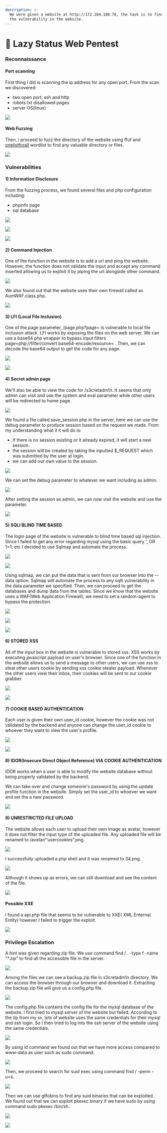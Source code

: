```yaml
---
description: >-
  We were given a website at http://172.104.180.76, the task is to find out all
  the vulnerability in the website.
---
```


# 🐣 Lazy Status Web Pentest

### **Reconnaissance**

#### **Port scanning**

First thing I did is scanning the ip address for any open port. From the scan we discovered:

* two open port, ssh and http
* robots.txt disallowed pages
* server OS(linux)

![](<.gitbook/assets/image (156).png>)

#### Web Fuzzing

Then, i proceed to fuzz the directory of the website using ffuf and [onelistforall](https://github.com/six2dez/OneListForAll) wordlist to find any valuable directory or files.

![](<.gitbook/assets/image (55).png>)

### Vulnerabilities

#### 1) Information Disclosure

From the fuzzing process, we found several files and php configuration including:

* phpinfo page
* sql database&#x20;

![](<.gitbook/assets/image (18).png>)

![](<.gitbook/assets/image (258).png>)

![](<.gitbook/assets/image (246).png>)

#### 2) Command Injection

One of the function in the website is to add a url and ping the website. However, the function does not validate the input and accept any command inserted allowing us to exploit it by piping the url alongside other command.

![](<.gitbook/assets/image (181).png>)

We also found out that the website uses their own firewall called as AumWAF.class.php.

![](<.gitbook/assets/image (171).png>)

#### 3) LFI (Local File Inclusion)

One of the page parameter,  /page.php?page= is vulnerable to local file inclusion attack. LFI works by exposing the files on the web server. We can use a base64 php wrapper to bypass input filters page=php://filter/convert.base64-encode/resource= . Then, we can decode the base64 output to get the code for any page.

![](<.gitbook/assets/image (174).png>)

![](<.gitbook/assets/image (16).png>)

#### 4) Secret admin page

We'll also be able to view the code for /s3cretadm1n. It seems that only admin can visit and use the system and eval parameter while other users will be redirected to home page.

![](<.gitbook/assets/image (130).png>)

We found a file called save\_session.php in the server, here we can use the debug parameter to produce session based on the request we made. From my understanding what it it will do is:

* If there is no session existing or it already expired, it will start a new session.
* the session will be created by taking the inputted $\_REQUEST which was submitted by the user at login.
* we can add our own value to the session.



![](<.gitbook/assets/image (215).png>)

We can set the debug parameter to whatever we want including as admin.&#x20;

![](<.gitbook/assets/image (13).png>)

After setting the session as admin, we can now visit the website and use the parameter.

![](<.gitbook/assets/image (58).png>)

#### 5) SQLI BLIND TIME BASED

The login page of the website is vulnerable to blind time based sql injection. Since I failed to get any error regarding mysql using the basic query ', OR 1=1; etc I decided to use Sqlmap and automate the process.

![](<.gitbook/assets/image (139).png>)

![](<.gitbook/assets/image (155).png>)

Using sqlmap, we can put the data that is sent from our browser into the --data option. Sqlmap will automate the process to any sqlli vulnerability in the data parameter we specified. Then, we can proceed to get the databases and dump data from the tables.  Since we know that the website uses a WAF(Web Application Firewall), we need to set a random-agent to bypass the protection.

![](<.gitbook/assets/image (120).png>)

![](<.gitbook/assets/image (86).png>)

![](<.gitbook/assets/image (105).png>)

#### 6) STORED XSS

All of the input box in the website is vulnerable to stored xss. XSS works by executing javascript payload on user's browser. Since one of the function in the website allows us to send a message to other users, we can use xss to steal other users cookie by sending xss cookie stealer payload. Whenever the other users view their inbox, their cookies will be sent to our cookie grabber.

![](<.gitbook/assets/image (230).png>)

![](<.gitbook/assets/image (244).png>)

#### 7) COOKIE BASED AUTHENTICATION

Each user is given their own user\_id cookie, however the cookie was not validated by the backend and anyone can change the user\_id cookie to whoever they want to view the user's profile.

![](<.gitbook/assets/image (118).png>)

![](<.gitbook/assets/image (64).png>)

#### 8) IDOR(Insecure Direct Object Reference) VIA COOKIE AUTHENTICATION

IDOR works when a user is able to modify the website database without being properly validated by the backend.

We can take over and change someone's password by using the update profile function in the website. Simply set the user\_id to whoever we want and set the a new password.

![](<.gitbook/assets/image (249).png>)

#### 9) UNRESTRICTED FILE UPLOAD

The website allows each user to upload their own image as avatar, however it does not filter the input type of the uploaded file. Any uploaded file will be renamed to /avatar/"usercookies".png.

![](<.gitbook/assets/image (186).png>)

&#x20;I successfully uploaded a php shell and it was renamed to 34.png.&#x20;

![](<.gitbook/assets/image (100).png>)

Although it shows up as errors, we can still download and see the content of the file.

![](<.gitbook/assets/image (189).png>)

#### Possible XXE&#x20;

I found a api.php file that seems to be vulnerable to XXE( XML Enternal Entity) however I failed to trigger the exploit.

![](<.gitbook/assets/image (70).png>)



### Privilege Escalation

A hint was given regarding zip file. We use command find / . -type f -name "\*.zip" to find all the accessible file in the server.

&#x20;&#x20;

![](<.gitbook/assets/image (45).png>)

Among the files we can see a backup.zip file in s3cretadm1n directory. We can access the browser through our browser and download it. Extracting the backup.zip file will give us a config.php file.

![](<.gitbook/assets/image (184).png>)

The config.php file contains the config file for the mysql database of the website. I first tried to mysql server of the website but failed. According to the tip from my sv, lots of website uses the same credentials for their mysql and ssh login. So I then tried to log into the ssh server of the website using the same credentials.

![](<.gitbook/assets/image (111).png>)

By using id command we found out that we have more access compared to www-data as user such as sudo command.

![](<.gitbook/assets/image (133).png>)

Then, we proceed to search for suid exec using command find / -perm -u=s.

![](<.gitbook/assets/image (41).png>)

Then we can use gtfobins to find any suid binaries that can be exploited. We found out that we can exploit pkexec binary if we have sudo by using command sudo pkexec /bin/sh.

![](<.gitbook/assets/image (259).png>)

![](<.gitbook/assets/image (141).png>)
